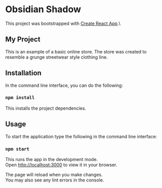 # Obsidian Shadow

This project was bootstrapped with [Create React App](https://github.com/facebook/create-react-app).\

## My Project

This is an example of a basic online store. The store was created to resemble a grunge streetwear style clothing line.

## Installation

In the command line interface, you can do the following:

### `npm install`

This installs the project dependencies.

## Usage

To start the application type the following in the command line interface:

### `npm start`

This runs the app in the development mode.\
Open [http://localhost:3000](http://localhost:3000) to view it in your browser.

The page will reload when you make changes.\
You may also see any lint errors in the console.
